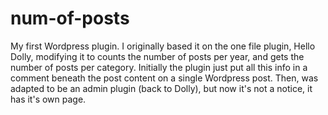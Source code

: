 # num-of-posts
My first Wordpress plugin. I originally based it on the one file plugin, Hello Dolly, modifying it to counts the number of posts per year, and gets the number of posts per category. Initially the plugin just put all this info in a comment beneath the post content on a single Wordpress post. Then, was adapted to be an admin plugin (back to Dolly), but now it's not a notice, it has it's own page.
